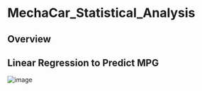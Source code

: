 # MechaCar_Statistical_Analysis
## Overview





## Linear Regression to Predict MPG
![image](https://user-images.githubusercontent.com/86033316/144937822-4d3a38f1-fc15-417b-b54d-210c9d4daa8f.png)
